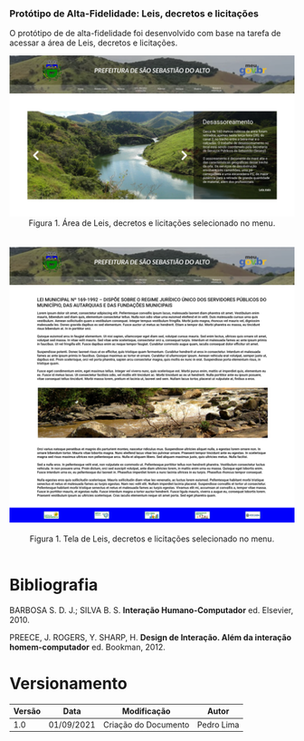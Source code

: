### Protótipo de Alta-Fidelidade: Leis, decretos e licitações

O protótipo de de alta-fidelidade foi desenvolvido com base na tarefa de acessar a área de Leis, decretos e licitações.

<div align="center">
  <img src="assets/img/clickLeis.png" >
  <figcaption>Figura 1. Área de Leis, decretos e licitações selecionado no menu.</figcaption>
    </br>    
    </br>    
  <img src="assets/img/Leis.png" >
    </br>
    </br>
  <figcaption>Figura 1. Tela de Leis, decretos e licitações selecionado no menu.</figcaption>
</div>

</br>

# Bibliografia

BARBOSA S. D. J.; SILVA B. S. <strong>Interação Humano-Computador</strong> ed. Elsevier, 2010.

PREECE, J. ROGERS, Y. SHARP, H. <strong>Design de Interação. Além da interação homem-computador</strong> ed. Bookman, 2012.

# Versionamento

| Versão | Data       | Modificação          | Autor      |
| ------ | ---------- | -------------------- | ---------- |
| 1.0    | 01/09/2021 | Criação do Documento | Pedro Lima |
